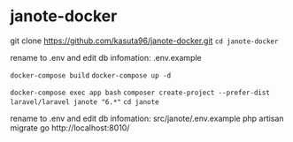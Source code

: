 # janote-docker

git clone https://github.com/kasuta96/janote-docker.git
`cd janote-docker`

rename to .env and edit db infomation: .env.example

`docker-compose build`
`docker-compose up -d`

`docker-compose exec app bash`
`composer create-project --prefer-dist laravel/laravel janote "6.*"`
`cd janote`

rename to .env and edit db infomation: src/janote/.env.example
php artisan migrate
go http://localhost:8010/

